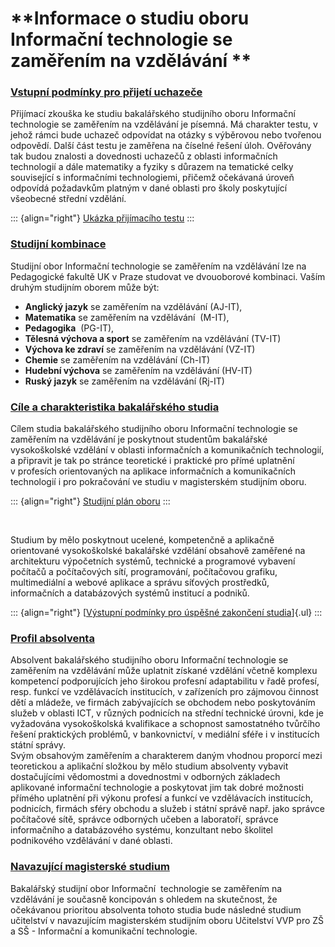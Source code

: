 # **Informace o studiu oboru Informační technologie se zaměřením na vzdělávání **

### **[Vstupní podmínky pro přijetí uchazeče](?menu=120)**

Přijímací zkouška ke studiu bakalářského studijního oboru Informační
technologie se zaměřením na vzdělávání je písemná. Má charakter testu, v
jehož rámci bude uchazeč odpovídat na otázky s výběrovou nebo tvořenou
odpovědí. Další část testu je zaměřena na číselné řešení úloh. Ověřovány
tak budou znalosti a dovednosti uchazečů z oblasti informačních
technologií a dále matematiky a fyziky s důrazem na tematické celky
související s informačními technologiemi, přičemž očekávaná úroveň
odpovídá požadavkům platným v dané oblasti pro školy poskytující
všeobecné střední vzdělání.

::: {align="right"}
[Ukázka přijímacího testu](?menu=432)
:::

### **[Studijní kombinace](http://www.pedf.cuni.cz/index.php?menu=725)**

Studijní obor Informační technologie se zaměřením na vzdělávání lze na
Pedagogické fakultě UK v Praze studovat ve dvouoborové kombinaci. Vaším
druhým studijním oborem může být:

-   **Anglický jazyk** se zaměřením na vzdělávání (AJ-IT),
-   **Matematika** se zaměřením na vzdělávání  (M-IT),
-   **Pedagogika**  (PG-IT),
-   **Tělesná výchova a sport** se zaměřením na vzdělávání (TV-IT)
-   **Výchova ke zdraví** se zaměřením na vzdělávání (VZ-IT)
-   **Chemie** se zaměřením na vzdělávání (Ch-IT)
-   **Hudební výchova** se zaměřením na vzdělávání (HV-IT)
-   **Ruský jazyk** se zaměřením na vzdělávání (Rj-IT)

### **[Cíle a charakteristika bakalářského studia](?menu=121)**

Cílem studia bakalářského studijního oboru Informační technologie se
zaměřením na vzdělávání je poskytnout studentům bakalářské vysokoškolské
vzdělání v oblasti informačních a komunikačních technologií, a připravit
je tak po stránce teoretické i praktické pro přímé uplatnění v profesích
orientovaných na aplikace informačních a komunikačních technologií i pro
pokračování ve studiu v magisterském studijním oboru.

::: {align="right"}
[Studijní plán oboru](?menu=132)
:::

 

Studium by mělo poskytnout ucelené, kompetenčně a aplikačně orientované
vysokoškolské bakalářské vzdělání obsahově zaměřené na architekturu
výpočetních systémů, technické a programové vybavení počítačů
a počítačových sítí, programování, počítačovou grafiku, multimediální a
webové aplikace a správu síťových prostředků, informačních a
databázových systémů institucí a podniků.

::: {align="right"}
[[Výstupní podmínky pro úspěšné zakončení studia](?menu=123)]{.ul}
:::

### **[Profil absolventa](?menu=122)**

Absolvent bakalářského studijního oboru Informační technologie se
zaměřením na vzdělávání může uplatnit získané vzdělání včetně komplexu
kompetencí podporujících jeho širokou profesní adaptabilitu v řadě
profesí, resp. funkcí ve vzdělávacích institucích, v zařízeních pro
zájmovou činnost dětí a mládeže, ve firmách zabývajících se obchodem
nebo poskytováním služeb v oblasti ICT, v různých podnicích na střední
technické úrovni, kde je vyžadována vysokoškolská kvalifikace a
schopnost samostatného tvůrčího řešení praktických problémů,
v bankovnictví, v mediální sféře i v institucích státní správy.\
Svým obsahovým zaměřením a charakterem daným vhodnou proporcí mezi
teoretickou a aplikační složkou by mělo studium absolventy vybavit
dostačujícími vědomostmi a dovednostmi v odborných základech aplikované
informační technologie a poskytovat jim tak dobré možnosti přímého
uplatnění při výkonu profesí a funkcí ve vzdělávacích institucích,
podnicích, firmách sféry obchodu a služeb i státní správě např. jako
správce počítačové sítě, správce odborných učeben a laboratoří, správce
informačního a databázového systému, konzultant nebo školitel
podnikového vzdělávání v dané oblasti.

### [Navazující magisterské studium](?menu=290)

Bakalářský studijní obor Informační  technologie se zaměřením na
vzdělávání je současně koncipován s ohledem na skutečnost, že očekávanou
prioritou absolventa tohoto studia bude následné studium učitelství v
navazujícím magisterském studijním oboru Učitelství VVP pro ZŠ a SŠ -
Informační a komunikační technologie.

 

